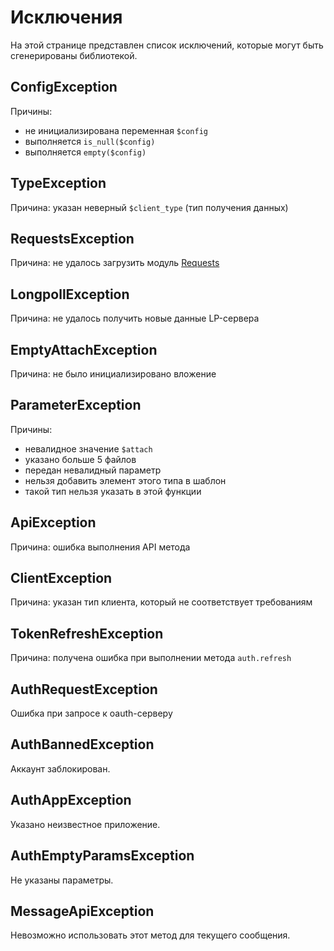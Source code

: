 # Исключения
На этой странице представлен список исключений, которые могут быть сгенерированы библиотекой.

<a name="config"></a>
## ConfigException
Причины:
* не инициализирована переменная `$config`
* выполняется `is_null($config)`
* выполняется `empty($config)`

<a name="type"></a>
## TypeException
Причина: указан неверный `$client_type` (тип получения данных)

<a name="requests"></a>
## RequestsException
Причина: не удалось загрузить модуль [Requests](requests.md)

<a name="lp"></a>
## LongpollException
Причина: не удалось получить новые данные LP-сервера

<a name="emptyattach"></a>
## EmptyAttachException
Причина: не было инициализировано вложение

<a name="param"></a>
## ParameterException
Причины:
* невалидное значение `$attach`
* указано больше 5 файлов
* передан невалидный параметр
* нельзя добавить элемент этого типа в шаблон
* такой тип нельзя указать в этой функции

<a name="api"></a>
## ApiException
Причина: ошибка выполнения API метода

<a name="client"></a>
## ClientException
Причина: указан тип клиента, который не соответствует требованиям

<a name="refresh"></a>
## TokenRefreshException
Причина: получена ошибка при выполнении метода `auth.refresh`

<a name="authreq"></a>
## AuthRequestException
Ошибка при запросе к oauth-серверу

<a name="authbanned"></a>
## AuthBannedException
Аккаунт заблокирован.

<a name="authapp"></a>
## AuthAppException
Указано неизвестное приложение.

<a name="authemptyparams"></a>
## AuthEmptyParamsException
Не указаны параметры.

<a name="msgapi"></a>
## MessageApiException
Невозможно использовать этот метод для текущего сообщения.